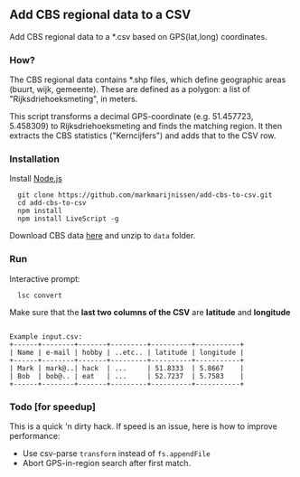 ##  Add CBS regional data to a CSV
Add CBS regional data to a *.csv based on GPS(lat,long) coordinates.

### How?
The CBS regional data contains *.shp files, which define geographic areas (buurt, wijk, gemeente). These are defined as a polygon: a list of "Rijksdriehoeksmeting", in meters. 

This script transforms a decimal GPS-coordinate (e.g. 51.457723, 5.458309) to Rijksdriehoeksmeting and finds the matching region. It then extracts the CBS statistics ("Kerncijfers") and adds that to the CSV row.

### Installation

Install [Node.js](www.nodejs.org)
```
  git clone https://github.com/markmarijnissen/add-cbs-to-csv.git
  cd add-cbs-to-csv
  npm install
  npm install LiveScript -g
```

Download CBS data [here](http://www.cbs.nl/nl-NL/menu/themas/dossiers/nederland-regionaal/publicaties/geografische-data/archief/2013/default.htm) and unzip to `data` folder.

### Run
Interactive prompt:
```
  lsc convert
```
Make sure that the **last two columns of the CSV** are **latitude** and **longitude**

```

Example input.csv:
+------+--------+-------+---------+----------+-----------+
| Name | e-mail | hobby | ..etc.. | latitude | longitude |
+------+--------+-------+---------+----------+-----------+
| Mark | mark@..| hack  | ...     | 51.8333  | 5.8667    |
| Bob  | bob@.. | eat   | ...     | 52.7237  | 5.7583    |
+------+--------+-------+---------+----------+-----------+
```

### Todo [for speedup]
This is a quick 'n dirty hack. If speed is an issue, here is how to improve performance:

* Use csv-parse `transform` instead of `fs.appendFile`
* Abort GPS-in-region search after first match.